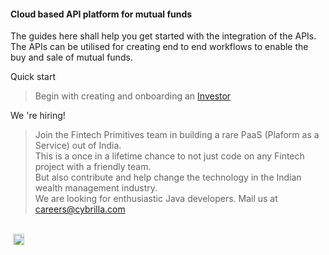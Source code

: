 <!--<h1>Fintech Primitives</h1>-->

<h4>Cloud based API platform for mutual funds</h4>

<!--<h4>The guides available here shall help your technical team to understand the integration of the APIs.</h4>
<h4>The APIs can be utilised for creating investors, KYC, handling different types of orders; as well as getting reporting on transactions.</h4>-->

<!--New visitor?-->
The guides here shall help you get started with the integration of the APIs.<br>
The APIs can be utilised for creating end to end workflows to enable the buy and sale of mutual funds.

Quick start
> Begin with creating and onboarding an [Investor](/pages/workflows/create-an-investor)

We 're hiring!
> Join the Fintech Primitives team in building a rare PaaS (Plaform as a Service) out of India.<br>
> This is a once in a lifetime chance to not just code on any Fintech project with a friendly team.<br>
> But also contribute and help change the technology in the Indian wealth management industry.<br>
> We are looking for enthusiastic Java developers. Mail us at [careers@cybrilla.com](mailto:careers@cybrilla.com)

<br>
<img height="18px" style="margin-left: 4px;" src="https://img.shields.io/badge/v1.1-Updated on 24/05/2019-42b983.svg"/>
